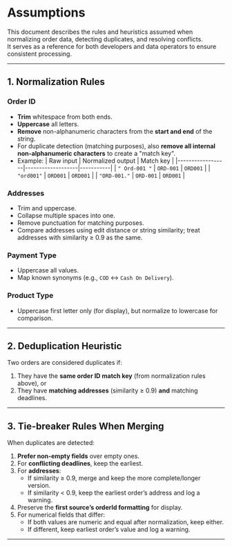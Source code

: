 # Assumptions

This document describes the rules and heuristics assumed when normalizing order data, detecting duplicates, and resolving conflicts.  
It serves as a reference for both developers and data operators to ensure consistent processing.

---

## **1. Normalization Rules**

### **Order ID**
- **Trim** whitespace from both ends.
- **Uppercase** all letters.
- **Remove** non-alphanumeric characters from the **start and end** of the string.
- For duplicate detection (matching purposes), also **remove all internal non-alphanumeric characters** to create a "match key".
- Example:
  | Raw input        | Normalized output | Match key |
  |------------------|-------------------|-----------|
  | `" Ord-001 "`    | `ORD-001`         | `ORD001`  |
  | `"ord001"`       | `ORD001`          | `ORD001`  |
  | `"ORD-001."`     | `ORD-001`         | `ORD001`  |

### **Addresses**
- Trim and uppercase.
- Collapse multiple spaces into one.
- Remove punctuation for matching purposes.
- Compare addresses using edit distance or string similarity; treat addresses with similarity ≥ 0.9 as the same.

### **Payment Type**
- Uppercase all values.
- Map known synonyms (e.g., `COD` ↔ `Cash On Delivery`).

### **Product Type**
- Uppercase first letter only (for display), but normalize to lowercase for comparison.

---

## **2. Deduplication Heuristic**

Two orders are considered duplicates if:
1. They have the **same order ID match key** (from normalization rules above), or
2. They have **matching addresses** (similarity ≥ 0.9) **and** matching deadlines.

---

## **3. Tie-breaker Rules When Merging**

When duplicates are detected:

1. **Prefer non-empty fields** over empty ones.
2. For **conflicting deadlines**, keep the earliest.
3. For **addresses**:
   - If similarity ≥ 0.9, merge and keep the more complete/longer version.
   - If similarity < 0.9, keep the earliest order’s address and log a warning.
4. Preserve the **first source’s orderId formatting** for display.
5. For numerical fields that differ:
   - If both values are numeric and equal after normalization, keep either.
   - If different, keep earliest order’s value and log a warning.

---

